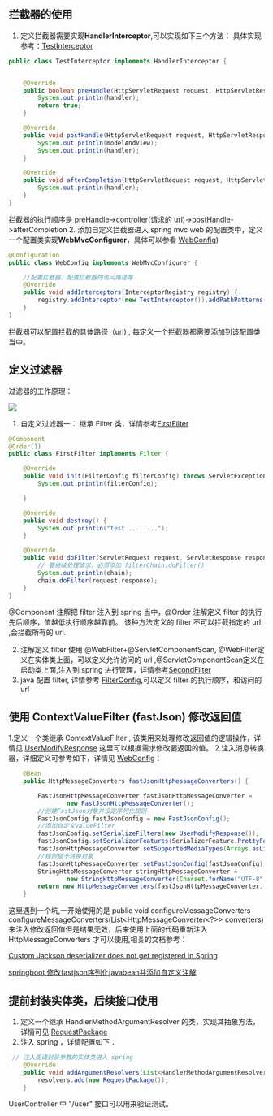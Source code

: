 ## 拦截器的使用
1. 定义拦截器需要实现**HandlerInterceptor**,可以实现如下三个方法：
具体实现参考：[TestInterceptor](./src/main/java/com/zempty/spring_skill_learn/interceptor/TestInterceptor.java)
```java
public class TestInterceptor implements HandlerInterceptor {


    @Override
    public boolean preHandle(HttpServletRequest request, HttpServletResponse response, Object handler) throws Exception {
        System.out.println(handler);
        return true;
    }

    @Override
    public void postHandle(HttpServletRequest request, HttpServletResponse response, Object handler, ModelAndView modelAndView) throws Exception {
        System.out.println(modelAndView);
        System.out.println(handler);
    }

    @Override
    public void afterCompletion(HttpServletRequest request, HttpServletResponse response, Object handler, Exception ex) throws Exception {
        System.out.println(handler);
    }
}
```
拦截器的执行顺序是 preHandle->controller(请求的 url)->postHandle->afterCompletion 
2. 添加自定义拦截器进入 spring mvc web 的配置类中，定义一个配置类实现**WebMvcConfigurer**，具体可以参看 [WebConfig](./src/main/java/com/zempty/spring_skill_learn/config/WebConfig.java))
```java
@Configuration
public class WebConfig implements WebMvcConfigurer {

    //配置拦截器，配置拦截器的访问路径等
    @Override
    public void addInterceptors(InterceptorRegistry registry) {
        registry.addInterceptor(new TestInterceptor()).addPathPatterns("/**");
    }
}
```
拦截器可以配置拦截的具体路径（url) , 每定义一个拦截器都需要添加到该配置类当中。


## 定义过滤器
过滤器的工作原理：
</br>

![](https://raw.githubusercontent.com/zempty-zhaoxuan/pics/master/filter_flow.png)
</br>

1. 自定义过滤器一： 继承 Filter 类，详情参考[FirstFilter](./src/main/java/com/zempty/spring_skill_learn/filter/FirstFilter.java)
```java
@Component
@Order(1)
public class FirstFilter implements Filter {

    @Override
    public void init(FilterConfig filterConfig) throws ServletException {
        System.out.println(filterConfig);

    }

    @Override
    public void destroy() {
        System.out.println("test ........");
    }

    @Override
    public void doFilter(ServletRequest request, ServletResponse response, FilterChain chain) throws IOException, ServletException {
        // 要继续处理请求，必须添加 filterChain.doFilter()
        System.out.println(chain);
        chain.doFilter(request,response);
    }
}

```
@Component 注解把 filter 注入到 spring 当中，@Order 注解定义 filter 的执行先后顺序，值越低执行顺序越靠前。
该种方法定义的 filter 不可以拦截指定的 url ,会拦截所有的 url.

2. 注解定义 filter 使用 @WebFilter+@ServletComponentScan, @WebFilter定义在实体类上面，可以定义允许访问的 url ,@ServletComponentScan定义在启动类上面,注入到
spring 进行管理，详情参考[SecondFilter](src/main/java/com/zempty/spring_skill_learn/filter/SecondFilter.java)
3. java 配置 filter, 详情参考 [FilterConfig](src/main/java/com/zempty/spring_skill_learn/config/FilterConfig.java),可以定义 filter 的执行顺序，和访问的 url

## 使用 ContextValueFilter (fastJson) 修改返回值

1.定义一个类继承 ContextValueFilter , 该类用来处理修改返回值的逻辑操作，详情见 [UserModifyResponse](./src/main/java/com/zempty/spring_skill_learn/reponse/UserModifyResponse.java)
这里可以根据需求修改要返回的值。
2.注入消息转换器，详细定义可参考如下，详情见 [WebConfig](./src/main/java/com/zempty/spring_skill_learn/config/WebConfig.java)：
```java
    @Bean
    public HttpMessageConverters fastJsonHttpMessageConverters() {

        FastJsonHttpMessageConverter fastJsonHttpMessageConverter =
                new FastJsonHttpMessageConverter();
        //创建FastJson对象并设定序列化规则
        FastJsonConfig fastJsonConfig = new FastJsonConfig();
        //添加自定义valueFilter
        fastJsonConfig.setSerializeFilters(new UserModifyResponse());
        fastJsonConfig.setSerializerFeatures(SerializerFeature.PrettyFormat);
        fastJsonHttpMessageConverter.setSupportedMediaTypes(Arrays.asList(MediaType.APPLICATION_JSON_UTF8));
        //规则赋予转换对象
        fastJsonHttpMessageConverter.setFastJsonConfig(fastJsonConfig);
        StringHttpMessageConverter stringHttpMessageConverter =
                new StringHttpMessageConverter(Charset.forName("UTF-8"));
        return new HttpMessageConverters(fastJsonHttpMessageConverter, stringHttpMessageConverter);
    }
```

这里遇到一个坑,一开始使用的是  public void configureMessageConverters configureMessageConverters(List<HttpMessageConverter<?>> converters)来注入修改返回值但是结果无效，后来使用上面的代码重新注入
HttpMessageConverters 才可以使用,相关的文档参考：

[Custom Jackson deserializer does not get registered in Spring](https://stackoverflow.com/questions/39891911/custom-jackson-deserializer-does-not-get-registered-in-spring)
</br>

[springboot 修改fastjson序列化javabean并添加自定义注解](https://www.i4k.xyz/article/qq_33446715/82289796)
</br>


## 提前封装实体类，后续接口使用

1. 定义一个继承 HandlerMethodArgumentResolver 的类，实现其抽象方法，详情可见 [RequestPackage](./src/main/java/com/zempty/spring_skill_learn/request/RequestPackage.java)
2. 注入 spring ，详情配置如下：
```java
 // 注入提请封装参数的实体类进入 spring
    @Override
    public void addArgumentResolvers(List<HandlerMethodArgumentResolver> resolvers) {
        resolvers.add(new RequestPackage());
    }
```
UserController 中 "/user" 接口可以用来验证测试。

